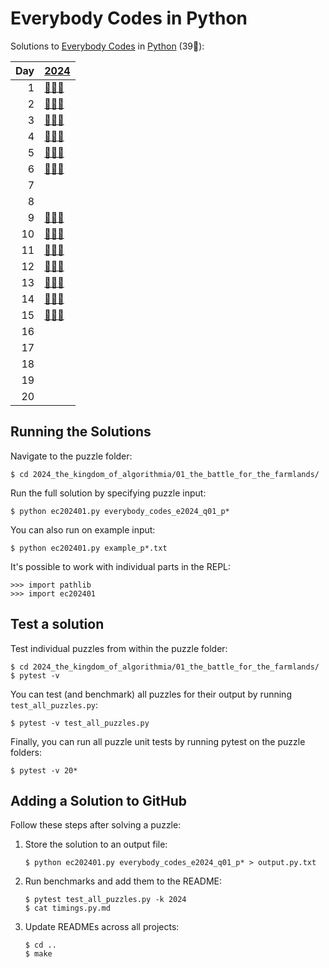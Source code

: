 # Everybody Codes in Python

Solutions to [Everybody Codes](https://everybody.codes/) in [Python](https://www.python.org/) (39🦆):

|   Day | [2024](2024_the_kingdom_of_algorithmia)                                   |
|------:|:--------------------------------------------------------------------------|
|     1 | [🦆🦆🦆](2024_the_kingdom_of_algorithmia/01_the_battle_for_the_farmlands) |
|     2 | [🦆🦆🦆](2024_the_kingdom_of_algorithmia/02_the_runes_of_power)           |
|     3 | [🦆🦆🦆](2024_the_kingdom_of_algorithmia/03_mining_maestro)               |
|     4 | [🦆🦆🦆](2024_the_kingdom_of_algorithmia/04_royal_smiths_puzzle)          |
|     5 | [🦆🦆🦆](2024_the_kingdom_of_algorithmia/05_pseudo-random_clap_dance)     |
|     6 | [🦆🦆🦆](2024_the_kingdom_of_algorithmia/06_the_tree_of_titans)           |
|     7 |                                                                           |
|     8 |                                                                           |
|     9 | [🦆🦆🦆](2024_the_kingdom_of_algorithmia/09_sparkling_bugs)               |
|    10 | [🦆🦆🦆](2024_the_kingdom_of_algorithmia/10_shrine_needs_to_shine)        |
|    11 | [🦆🦆🦆](2024_the_kingdom_of_algorithmia/11_biological_warfare)           |
|    12 | [🦆🦆🦆](2024_the_kingdom_of_algorithmia/12_desert_shower)                |
|    13 | [🦆🦆🦆](2024_the_kingdom_of_algorithmia/13_never_gonna_let_you_down)     |
|    14 | [🦆🦆🦆](2024_the_kingdom_of_algorithmia/14_the_house_of_palms)           |
|    15 | [🦆🦆🦆](2024_the_kingdom_of_algorithmia/15_from_the_herbalists_diary)    |
|    16 |                                                                           |
|    17 |                                                                           |
|    18 |                                                                           |
|    19 |                                                                           |
|    20 |                                                                           |

## Running the Solutions

Navigate to the puzzle folder:

```console
$ cd 2024_the_kingdom_of_algorithmia/01_the_battle_for_the_farmlands/
```

Run the full solution by specifying puzzle input:

```console
$ python ec202401.py everybody_codes_e2024_q01_p*
```

You can also run on example input:

```console
$ python ec202401.py example_p*.txt
```

It's possible to work with individual parts in the REPL:

```pycon
>>> import pathlib
>>> import ec202401
```

<!--
## Bootstrap a Puzzle Solution

Use `copier` to invoke the Python template and set up files for a new solution:

```console
$ copier copy --trust gh:gahjelle/template-aoc-python .
```

Answer the questions and allow the hook to download your personal input.
-->

## Test a solution

Test individual puzzles from within the puzzle folder:

```console
$ cd 2024_the_kingdom_of_algorithmia/01_the_battle_for_the_farmlands/
$ pytest -v
```

You can test (and benchmark) all puzzles for their output by running `test_all_puzzles.py`:

```console
$ pytest -v test_all_puzzles.py
```

Finally, you can run all puzzle unit tests by running pytest on the puzzle folders:

```console
$ pytest -v 20*
```

## Adding a Solution to GitHub

Follow these steps after solving a puzzle:

1. Store the solution to an output file:

    ```console
    $ python ec202401.py everybody_codes_e2024_q01_p* > output.py.txt
    ```

2. Run benchmarks and add them to the README:

    ```console
    $ pytest test_all_puzzles.py -k 2024
    $ cat timings.py.md
    ```

3. Update READMEs across all projects:

    ```console
    $ cd ..
    $ make
    ```
